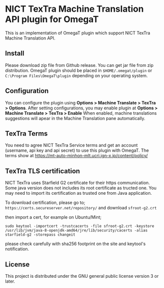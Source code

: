 # NICT TexTra Machine Translation API plugin for OmegaT

This is an implementation of OmegaT plugin which support NICT TexTra Machine Translation API.

## Install

Please download zip file from Github release. You can get jar file from zip distribution.
OmegaT plugin should be placed in `$HOME/.omegat/plugin` or `C:\Program Files\OmegaT\plugin`
depending on your operating system.

## Configuration

You can configure the plugin using **Options > Machine Translate > TexTra > Options**.
After setting configurations, you may enable plugin at **Options > Machine Translate > TexTra > Enable**
When enabled, machine translations suggestions will apear in the Machine Translation pane automatically.

## TexTra Terms

You need to agree NICT TexTra Service terms  and  get an account (username, api key and api secret)
to use this plugin with OmegaT. The terms show at
https://mt-auto-minhon-mlt.ucri.jgn-x.jp/content/policy/

## TexTra TLS certification

NICT TexTra uses Starfield G2 certificate for their https communication.
Some java version does not includes its root certificate as tructed one.
You may need to import its certification as trusted one from Java application.

To download certification, please go to;
`https://certs.secureserver.net/repository/`
and download `sfroot-g2.crt`

then import a cert, for example on Ubuntu/Mint;

```
sudo keytool -importcert -trustcacerts -file sfroot-g2.crt -keystore /usr/lib/jvm/java-8-openjdk-amd64/jre/lib/security/cacerts -alias starfield-g2 -storepass changeit
```

please check carefully with sha256 footprint on the site and keytool's notification.

## License

This project is distributed under the GNU general public license version 3 or later.

